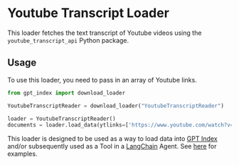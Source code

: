 # Youtube Transcript Loader

This loader fetches the text transcript of Youtube videos using the `youtube_transcript_api` Python package.

## Usage

To use this loader, you need to pass in an array of Youtube links.

```python
from gpt_index import download_loader

YoutubeTranscriptReader = download_loader("YoutubeTranscriptReader")

loader = YoutubeTranscriptReader()
documents = loader.load_data(ytlinks=['https://www.youtube.com/watch?v=i3OYlaoj-BM'])
```

This loader is designed to be used as a way to load data into [GPT Index](https://github.com/jerryjliu/gpt_index/tree/main/gpt_index) and/or subsequently used as a Tool in a [LangChain](https://github.com/hwchase17/langchain) Agent. See [here](https://github.com/emptycrown/loader-hub/tree/main) for examples.
